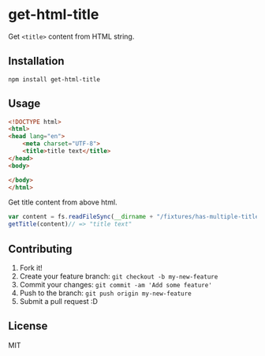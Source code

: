 # get-html-title

Get `<title>` content from HTML string.

## Installation

``` console
npm install get-html-title
```

## Usage

```html
<!DOCTYPE html>
<html>
<head lang="en">
    <meta charset="UTF-8">
    <title>title text</title>
</head>
<body>

</body>
</html>
```

Get title content from above html.

```javascript
var content = fs.readFileSync(__dirname + "/fixtures/has-multiple-title.html", "utf-8");
getTitle(content)// => "title text"
```

## Contributing

1. Fork it!
2. Create your feature branch: `git checkout -b my-new-feature`
3. Commit your changes: `git commit -am 'Add some feature'`
4. Push to the branch: `git push origin my-new-feature`
5. Submit a pull request :D

## License

MIT